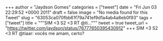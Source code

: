 
+++
author = "Jaydson Gomes"
categories = ["tweet"]
date = "Fri Jun 03 22:29:52 +0000 2011"
draft = false
image = "No media found for this Tweet"
slug = "63053ca070fbb61f79a741ef9d1a4ab4a8eb0f93"
tags = ["tweet"]
title = """SIM &lt;3 S2 &lt;3 RT @ti..."""
tweet = true
tweet_url = "https://twitter.com/jaydson/status/76777650395430912"
+++
SIM &lt;3 S2 &lt;3 RT @tiaar: vocês me amam, certo?
